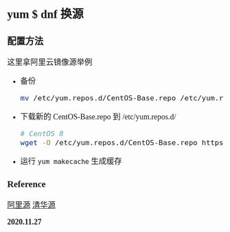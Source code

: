 <font size=4 face='楷体'>

## yum $ dnf 换源

### 配置方法

这里拿阿里云镜像源举例

-   备份
    ```bash
    mv /etc/yum.repos.d/CentOS-Base.repo /etc/yum.repos.d/CentOS-Base.repo.backup
    ```
-   下载新的 CentOS-Base.repo 到 /etc/yum.repos.d/
    ```bash
    # CentOS 8
    wget -O /etc/yum.repos.d/CentOS-Base.repo https://mirrors.aliyun.com/repo/Centos-8.repo
    ```
-   运行 `yum makecache` 生成缓存

### Reference

[阿里源](https://developer.aliyun.com/mirror/centos)
[清华源](https://mirrors.tuna.tsinghua.edu.cn/help/centos/)

**2020.11.27**
